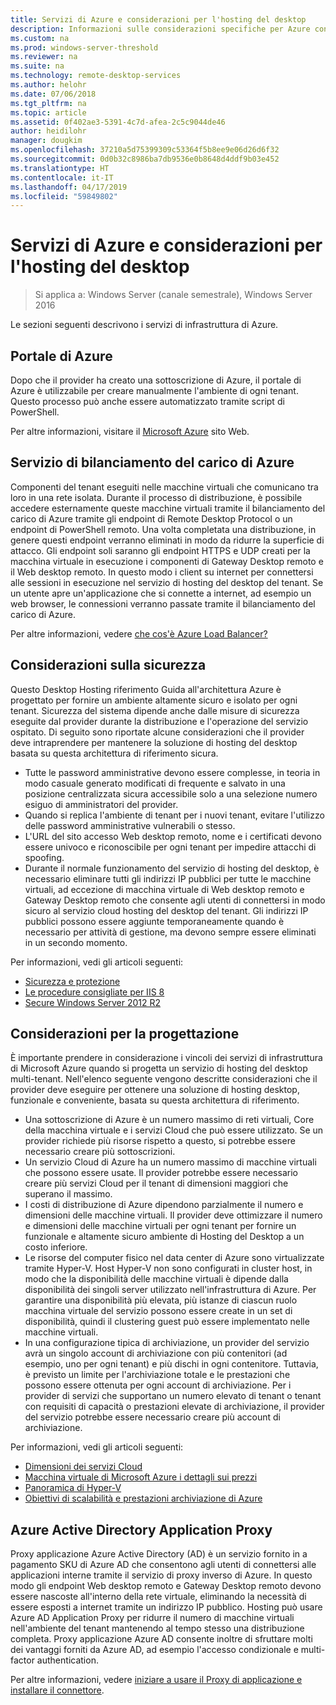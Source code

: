 ```yaml
---
title: Servizi di Azure e considerazioni per l'hosting del desktop
description: Informazioni sulle considerazioni specifiche per Azure con una soluzione di hosting del Desktop remoto.
ms.custom: na
ms.prod: windows-server-threshold
ms.reviewer: na
ms.suite: na
ms.technology: remote-desktop-services
ms.author: helohr
ms.date: 07/06/2018
ms.tgt_pltfrm: na
ms.topic: article
ms.assetid: 0f402ae3-5391-4c7d-afea-2c5c9044de46
author: heidilohr
manager: dougkim
ms.openlocfilehash: 37210a5d75399309c53364f5b8ee9e06d26d6f32
ms.sourcegitcommit: 0d0b32c8986ba7db9536e0b8648d4ddf9b03e452
ms.translationtype: HT
ms.contentlocale: it-IT
ms.lasthandoff: 04/17/2019
ms.locfileid: "59849802"
---
```

# <a name="azure-services-and-considerations-for-desktop-hosting"></a>Servizi di Azure e considerazioni per l'hosting del desktop

>Si applica a: Windows Server (canale semestrale), Windows Server 2016

Le sezioni seguenti descrivono i servizi di infrastruttura di Azure.
  
## <a name="azure-portal"></a>Portale di Azure

Dopo che il provider ha creato una sottoscrizione di Azure, il portale di Azure è utilizzabile per creare manualmente l'ambiente di ogni tenant. Questo processo può anche essere automatizzato tramite script di PowerShell.  

Per altre informazioni, visitare il [Microsoft Azure](https://www.azure.microsoft.com) sito Web.
  
## <a name="azure-load-balancer"></a>Servizio di bilanciamento del carico di Azure

Componenti del tenant eseguiti nelle macchine virtuali che comunicano tra loro in una rete isolata. Durante il processo di distribuzione, è possibile accedere esternamente queste macchine virtuali tramite il bilanciamento del carico di Azure tramite gli endpoint di Remote Desktop Protocol o un endpoint di PowerShell remoto. Una volta completata una distribuzione, in genere questi endpoint verranno eliminati in modo da ridurre la superficie di attacco. Gli endpoint soli saranno gli endpoint HTTPS e UDP creati per la macchina virtuale in esecuzione i componenti di Gateway Desktop remoto e il Web desktop remoto. In questo modo i client su internet per connettersi alle sessioni in esecuzione nel servizio di hosting del desktop del tenant. Se un utente apre un'applicazione che si connette a internet, ad esempio un web browser, le connessioni verranno passate tramite il bilanciamento del carico di Azure.  
  
Per altre informazioni, vedere [che cos'è Azure Load Balancer?](https://azure.microsoft.com/documentation/articles/virtual-machines-linux-load-balance/)
  
## <a name="security-considerations"></a>Considerazioni sulla sicurezza

Questo Desktop Hosting riferimento Guida all'architettura Azure è progettato per fornire un ambiente altamente sicuro e isolato per ogni tenant. Sicurezza del sistema dipende anche dalle misure di sicurezza eseguite dal provider durante la distribuzione e l'operazione del servizio ospitato. Di seguito sono riportate alcune considerazioni che il provider deve intraprendere per mantenere la soluzione di hosting del desktop basata su questa architettura di riferimento sicura.

- Tutte le password amministrative devono essere complesse, in teoria in modo casuale generato modificati di frequente e salvato in una posizione centralizzata sicura accessibile solo a una selezione numero esiguo di amministratori del provider.  
- Quando si replica l'ambiente di tenant per i nuovi tenant, evitare l'utilizzo delle password amministrative vulnerabili o stesso.
- L'URL del sito accesso Web desktop remoto, nome e i certificati devono essere univoco e riconoscibile per ogni tenant per impedire attacchi di spoofing.  
- Durante il normale funzionamento del servizio di hosting del desktop, è necessario eliminare tutti gli indirizzi IP pubblici per tutte le macchine virtuali, ad eccezione di macchina virtuale di Web desktop remoto e Gateway Desktop remoto che consente agli utenti di connettersi in modo sicuro al servizio cloud hosting del desktop del tenant. Gli indirizzi IP pubblici possono essere aggiunte temporaneamente quando è necessario per attività di gestione, ma devono sempre essere eliminati in un secondo momento.  
  
Per informazioni, vedi gli articoli seguenti:

- [Sicurezza e protezione](https://docs.microsoft.com/previous-versions/windows/it-pro/windows-server-2012-R2-and-2012/hh831778(v=ws.11))  
- [Le procedure consigliate per IIS 8](https://docs.microsoft.com/previous-versions/windows/it-pro/windows-server-2012-R2-and-2012/jj635855(v=ws.11))  
- [Secure Windows Server 2012 R2](https://docs.microsoft.com/previous-versions/windows/it-pro/windows-server-2012-R2-and-2012/hh831360(v=ws.11))  
  
## <a name="design-considerations"></a>Considerazioni per la progettazione

È importante prendere in considerazione i vincoli dei servizi di infrastruttura di Microsoft Azure quando si progetta un servizio di hosting del desktop multi-tenant. Nell'elenco seguente vengono descritte considerazioni che il provider deve eseguire per ottenere una soluzione di hosting desktop, funzionale e conveniente, basata su questa architettura di riferimento.  
  
- Una sottoscrizione di Azure è un numero massimo di reti virtuali, Core della macchina virtuale e i servizi Cloud che può essere utilizzato. Se un provider richiede più risorse rispetto a questo, si potrebbe essere necessario creare più sottoscrizioni.
- Un servizio Cloud di Azure ha un numero massimo di macchine virtuali che possono essere usate. Il provider potrebbe essere necessario creare più servizi Cloud per il tenant di dimensioni maggiori che superano il massimo.  
- I costi di distribuzione di Azure dipendono parzialmente il numero e dimensioni delle macchine virtuali. Il provider deve ottimizzare il numero e dimensioni delle macchine virtuali per ogni tenant per fornire un funzionale e altamente sicuro ambiente di Hosting del Desktop a un costo inferiore.  
- Le risorse del computer fisico nel data center di Azure sono virtualizzate tramite Hyper-V. Host Hyper-V non sono configurati in cluster host, in modo che la disponibilità delle macchine virtuali è dipende dalla disponibilità dei singoli server utilizzato nell'infrastruttura di Azure. Per garantire una disponibilità più elevata, più istanze di ciascun ruolo macchina virtuale del servizio possono essere create in un set di disponibilità, quindi il clustering guest può essere implementato nelle macchine virtuali.  
- In una configurazione tipica di archiviazione, un provider del servizio avrà un singolo account di archiviazione con più contenitori (ad esempio, uno per ogni tenant) e più dischi in ogni contenitore. Tuttavia, è previsto un limite per l'archiviazione totale e le prestazioni che possono essere ottenuta per ogni account di archiviazione. Per i provider di servizi che supportano un numero elevato di tenant o tenant con requisiti di capacità o prestazioni elevate di archiviazione, il provider del servizio potrebbe essere necessario creare più account di archiviazione.  
  
Per informazioni, vedi gli articoli seguenti:

- [Dimensioni dei servizi Cloud](https://docs.microsoft.com/azure/cloud-services/cloud-services-sizes-specs)  
- [Macchina virtuale di Microsoft Azure i dettagli sui prezzi](https://azure.microsoft.com/pricing/details/virtual-machines/)  
- [Panoramica di Hyper-V](https://docs.microsoft.com/previous-versions/windows/it-pro/windows-server-2012-R2-and-2012/hh831531(v=ws.11))  
- [Obiettivi di scalabilità e prestazioni archiviazione di Azure](https://docs.microsoft.com/azure/storage/common/storage-scalability-targets)  

## <a name="azure-active-directory-application-proxy"></a>Azure Active Directory Application Proxy

Proxy applicazione Azure Active Directory (AD) è un servizio fornito in a pagamento SKU di Azure AD che consentono agli utenti di connettersi alle applicazioni interne tramite il servizio di proxy inverso di Azure. In questo modo gli endpoint Web desktop remoto e Gateway Desktop remoto devono essere nascoste all'interno della rete virtuale, eliminando la necessità di essere esposti a internet tramite un indirizzo IP pubblico. Hosting può usare Azure AD Application Proxy per ridurre il numero di macchine virtuali nell'ambiente del tenant mantenendo al tempo stesso una distribuzione completa. Proxy applicazione Azure AD consente inoltre di sfruttare molti dei vantaggi forniti da Azure AD, ad esempio l'accesso condizionale e multi-factor authentication.

Per altre informazioni, vedere [iniziare a usare il Proxy di applicazione e installare il connettore](https://docs.microsoft.com/azure/active-directory/manage-apps/application-proxy-enable).